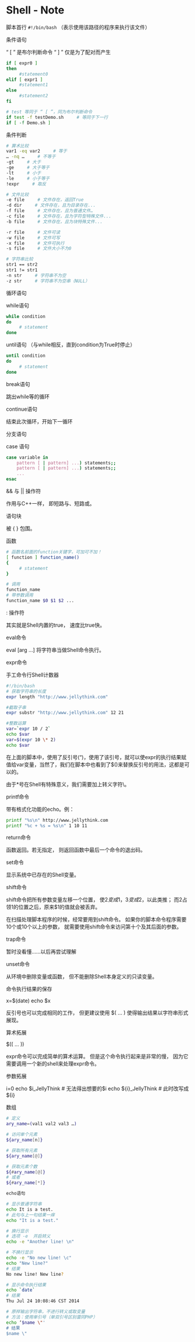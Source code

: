 # Shell - Note

脚本首行     `#!/bin/bash`
（表示使用该路径的程序来执行该文件）

条件语句

“ [ ” 是布尔判断命令
“ ] ” 仅是为了配对而产生

``` sh
if [ expr0 ]
then
     #statement0
elif [ expr1 ]
     #statement1
else
     #statement2
fi

# test 等同于 “ [ ”，同为布尔判断命令
if test -f testDemo.sh     # 等同于下一行
if [ -f Demo.sh ]
```

条件判断

``` sh
# 算术比较
var1 -eq var2     # 等于
… -nq …     # 不等于
-gt     # 大于
-ge     # 大于等于
-lt     # 小于
-le     # 小于等于
!expr     # 取反

# 文件比较
-e file     # 文件存在，返回True
-d dir     # 文件存在，且为目录存在...
-f file     # 文件存在，且为普通文件…
-c file     # 文件存在，且为字符型特殊文件...
-b file     # 文件存在，且为块特殊文件...

-r file     # 文件可读
-w file     # 文件可写
-x file     # 文件可执行
-s file     # 文件大小不为0

# 字符串比较
str1 == str2
str1 != str1
-n str     # 字符串不为空
-z str     # 字符串不为空串（NULL）
```

循环语句

while语句

``` sh
while condition
do
     # statement
done
```

until语句
（与while相反，直到condition为True时停止）

``` sh
until condition
do
     # statement
done
```

break语句

跳出while等的循环

continue语句

结束此次循环，开始下一循环

分支语句

case 语句

``` sh
case variable in
    pattern [ | pattern] ...) statements;;
    pattern [ | pattern] ...) statements;;
    ...
esac
```

&& 与 || 操作符

作用与C++一样，
即短路与、短路或。

语句块

被 {  } 包围。

函数

``` sh
# 函数名前面的function关键字，可加可不加！
[ function ] function_name()
{
     # statement
}

# 调用
function_name
# 带参数调用
function_name $0 $1 $2 ...
```

: 操作符

其实就是Shell内置的true，
速度比true快。

eval命令

eval [arg ...]
将字符串当做Shell命令执行。

expr命令

手工命令行Shell计数器

``` sh
#!/bin/bash
# 获取字符串的长度
expr length "http://www.jellythink.com"

#截取子串
expr substr "http://www.jellythink.com" 12 21

#整数运算
var=`expr 10 / 2`
echo $var
var=$(expr 10 \* 2)
echo $var
```

在上面的脚本中，使用了反引号(“)，使用了该引号，就可以使expr的执行结果赋值给var变量，当然了，我们在脚本中也看到了$()来替换反引号的用法，这都是可以的。

由于*号在Shell有特殊意义，我们需要加上转义字符\。

printf命令

带有格式化功能的echo。例：
``` sh
printf "%s\n" http://www.jellythink.com
printf "%c + %s = %s\n" 1 10 11
```

return命令

函数返回。若无指定，
则返回函数中最后一个命令的退出码。

set命令

显示系统中已存在的Shell变量。

shift命令

shift命令把所有参数变量左移一个位置，
使$2变成$1，$3变成$2，以此类推；
而2占领1的位置之后，原来$1的值就会被丢弃。

在扫描处理脚本程序的时候，经常要用到shift命令。
如果你的脚本命令程序需要10个或10个以上的参数，
就需要使用shift命令来访问第十个及其后面的参数。

trap命令

暂时没看懂……以后再尝试理解

unset命令

从环境中删除变量或函数，
但不能删除Shell本身定义的只读变量。

命令执行结果的保存

x=$(date)
echo $x

反引号也可以完成相同的工作，
但更建议使用 $( … )
使得输出结果以字符串形式展现。

算术拓展

 $(( … ))

expr命令可以完成简单的算术运算。
但是这个命令执行起来是非常的慢，
因为它需要调用一个新的shell来处理expr命令。

参数拓展

i=0
echo $i_JellyThink     # 无法得出想要的$i
echo ${i}_JellyThink     # 此时改写成${i}

数组

``` sh
# 定义
ary_name=(val1 val2 val3 …)

# 访问单个元素
${ary_name[n]}

# 获取所有元素
${ary_name[@]}

# 获取元素个数
${#ary_name[@]}
# 或者
${#ary_name[*]}

echo语句

# 显示普通字符串
echo It is a test.
# 此句与上一句结果一痒
echo "It is a test."

# 换行显示
# 选项 -e  开启转义
echo -e "Another line! \n"

# 不换行显示
echo -e "No new line! \c"
echo "New line?"
# 结果
No new line! New line?

# 显示命令执行结果
echo `date`
# 结果
Thu Jul 24 10:08:46 CST 2014

# 原样输出字符串，不进行转义或取变量
# 方法：使用单引号（单双引号区别雷同PHP）
echo ‘$name \"'
# 结果
$name \"
```

